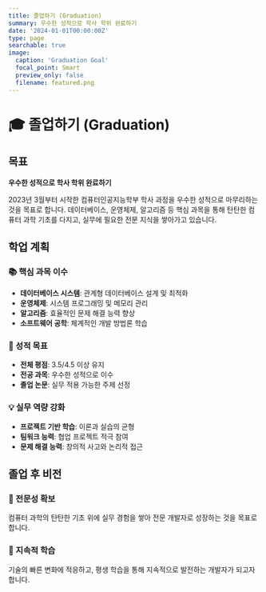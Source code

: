 ```yaml
---
title: 졸업하기 (Graduation)
summary: 우수한 성적으로 학사 학위 완료하기
date: '2024-01-01T00:00:00Z'
type: page
searchable: true
image:
  caption: 'Graduation Goal'
  focal_point: Smart
  preview_only: false
  filename: featured.png
---
```


<div class="justify-text">

# 🎓 졸업하기 (Graduation)

## 목표
**우수한 성적으로 학사 학위 완료하기**

2023년 3월부터 시작한 컴퓨터인공지능학부 학사 과정을 우수한 성적으로 마무리하는 것을 목표로 합니다. 데이터베이스, 운영체제, 알고리즘 등 핵심 과목을 통해 탄탄한 컴퓨터 과학 기초를 다지고, 실무에 필요한 전문 지식을 쌓아가고 있습니다.

## 학업 계획

### 📚 핵심 과목 이수
- **데이터베이스 시스템**: 관계형 데이터베이스 설계 및 최적화
- **운영체제**: 시스템 프로그래밍 및 메모리 관리
- **알고리즘**: 효율적인 문제 해결 능력 향상
- **소프트웨어 공학**: 체계적인 개발 방법론 학습

### 🎯 성적 목표
- **전체 평점**: 3.5/4.5 이상 유지
- **전공 과목**: 우수한 성적으로 이수
- **졸업 논문**: 실무 적용 가능한 주제 선정

### 💡 실무 역량 강화
- **프로젝트 기반 학습**: 이론과 실습의 균형
- **팀워크 능력**: 협업 프로젝트 적극 참여
- **문제 해결 능력**: 창의적 사고와 논리적 접근

## 졸업 후 비전

### 🚀 전문성 확보
컴퓨터 과학의 탄탄한 기초 위에 실무 경험을 쌓아 전문 개발자로 성장하는 것을 목표로 합니다.

### 🌟 지속적 학습
기술의 빠른 변화에 적응하고, 평생 학습을 통해 지속적으로 발전하는 개발자가 되고자 합니다.

</div>
